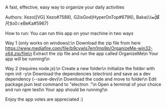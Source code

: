 A fast, effective, easy way to organize your daily activities

Authors: Xezo([VG] Xezo#7588), G2isGod(HyperOnTop#6796), Baka(𝕌𝓷d͓̽Ɇ尺Ꮥɔ0𝚛eBɐƘa#5967)

How to run:
You can run this app on your machine in two ways

Way 1 (only works on windows):\n
Download the zip file from here https://www.mediafire.com/file/b9cywls7em1mp9p/OrganizeMe-win32-x64.zip/file\n
Extract the zip file and run the app called OrganizeMe\n
Your app will be running!\n

Way 2 (requires node.js):\n
Create a new folder\n
Initialize the folder with npm init -y\n
Download the dependencies (electron) and save as a dev dependency (--save-dev)\n
Download the code and move to folder\n
Edit package.json test command to "electron ."\n
Open a terminal of your choice and run npm test\n
Your app should be running!\n

Enjoy the app votes are appreciated :)